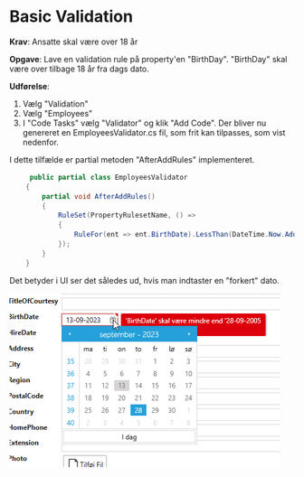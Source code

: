 # Basic Validation

**Krav**: Ansatte skal være over 18 år

**Opgave**: Lave en validation rule på property'en "BirthDay". "BirthDay" skal være over tilbage 18 år fra dags dato.

**Udførelse**: 

1. Vælg "Validation"
2. Vælg "Employees"
3. I "Code Tasks" vælg "Validator" og klik "Add Code".  Der bliver nu genereret en EmployeesValidator.cs fil, som frit kan tilpasses, som vist nedenfor.

I dette tilfælde er partial metoden "AfterAddRules" implementeret.

```cs
     public partial class EmployeesValidator
    {
        partial void AfterAddRules()
        {
            RuleSet(PropertyRulesetName, () =>
            {
                RuleFor(ent => ent.BirthDate).LessThan(DateTime.Now.AddYears(-18));
            });
        }
    }
```

Det betyder i UI ser det således ud, hvis man indtaster en "forkert" dato.

![Alt text](media/validation.png)